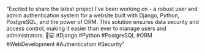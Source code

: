 "Excited to share the latest project I've been working on - a robust user and admin authentication system for a website built with Django, Python, PostgreSQL, and the power of ORM. This solution ensures data security and access control, making it easier than ever to manage users and administrators. 💼💻 #Django #Python #PostgreSQL #ORM #WebDevelopment #Authentication #Security"

